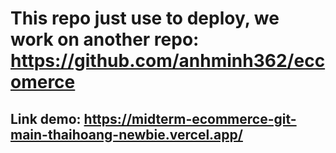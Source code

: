 # This repo just use to deploy, we work on another repo: https://github.com/anhminh362/eccomerce

## Link demo: https://midterm-ecommerce-git-main-thaihoang-newbie.vercel.app/